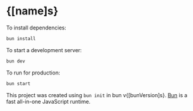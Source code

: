 # {[name]s}

To install dependencies:

```bash
bun install
```

To start a development server:

```bash
bun dev
```

To run for production:

```bash
bun start
```

This project was created using `bun init` in bun v{[bunVersion]s}. [Bun](https://bun.sh) is a fast all-in-one JavaScript runtime.

